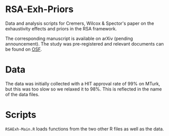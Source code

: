 # RSA-Exh-Priors
Data and analysis scripts for Cremers, Wilcox &amp; Spector's paper on the exhaustivity effects and priors in the RSA framework.

The corresponding manuscript is available on arXiv (pending announcement). The study was pre-registered and relevant documents can be found on [OSF](https://osf.io/xr435/). 

# Data
The data was initially collected with a HIT approval rate of 99% on MTurk, but this was too slow so we relaxed it to 98%. This is reflected in the name of the data files.

# Scripts
`RSAExh-Main.R` loads functions from the two other R files as well as the data.

